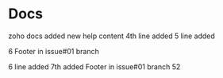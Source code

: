# Docs
zoho docs
added new help content
4th line added
5 line added

6 Footer in issue#01 branch

6 line added
7th added Footer in issue#01 branch
52
